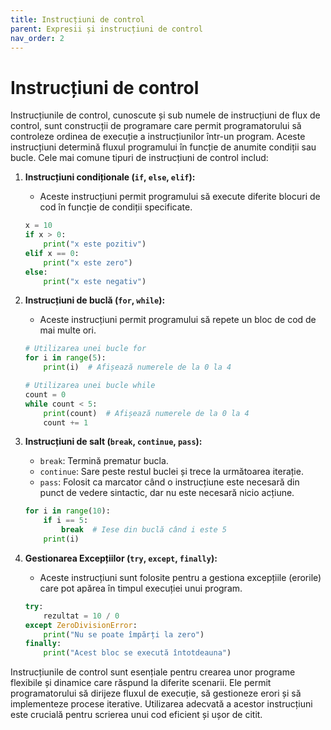 ```yaml
---
title: Instrucțiuni de control
parent: Expresii și instrucțiuni de control
nav_order: 2
---
```


# Instrucțiuni de control

Instrucțiunile de control, cunoscute și sub numele de instrucțiuni de flux de control, sunt construcții de programare care permit programatorului să controleze ordinea de execuție a instrucțiunilor într-un program. Aceste instrucțiuni determină fluxul programului în funcție de anumite condiții sau bucle. Cele mai comune tipuri de instrucțiuni de control includ:

1. **Instrucțiuni condiționale (`if`, `else`, `elif`):**
   - Aceste instrucțiuni permit programului să execute diferite blocuri de cod în funcție de condiții specificate.
   ```python
   x = 10
   if x > 0:
       print("x este pozitiv")
   elif x == 0:
       print("x este zero")
   else:
       print("x este negativ")
   ```

2. **Instrucțiuni de buclă (`for`, `while`):**
   - Aceste instrucțiuni permit programului să repete un bloc de cod de mai multe ori.
   ```python
   # Utilizarea unei bucle for
   for i in range(5):
       print(i)  # Afișează numerele de la 0 la 4

   # Utilizarea unei bucle while
   count = 0
   while count < 5:
       print(count)  # Afișează numerele de la 0 la 4
       count += 1
   ```

3. **Instrucțiuni de salt (`break`, `continue`, `pass`):**
   - `break`: Termină prematur bucla.
   - `continue`: Sare peste restul buclei și trece la următoarea iterație.
   - `pass`: Folosit ca marcator când o instrucțiune este necesară din punct de vedere sintactic, dar nu este necesară nicio acțiune.
   ```python
   for i in range(10):
       if i == 5:
           break  # Iese din buclă când i este 5
       print(i)
   ```

4. **Gestionarea Excepțiilor (`try`, `except`, `finally`):**
   - Aceste instrucțiuni sunt folosite pentru a gestiona excepțiile (erorile) care pot apărea în timpul execuției unui program.
   ```python
   try:
       rezultat = 10 / 0
   except ZeroDivisionError:
       print("Nu se poate împărți la zero")
   finally:
       print("Acest bloc se execută întotdeauna")
   ```

Instrucțiunile de control sunt esențiale pentru crearea unor programe flexibile și dinamice care răspund la diferite scenarii.
Ele permit programatorului să dirijeze fluxul de execuție, să gestioneze erori și să implementeze procese iterative.
Utilizarea adecvată a acestor instrucțiuni este crucială pentru scrierea unui cod eficient și ușor de citit.